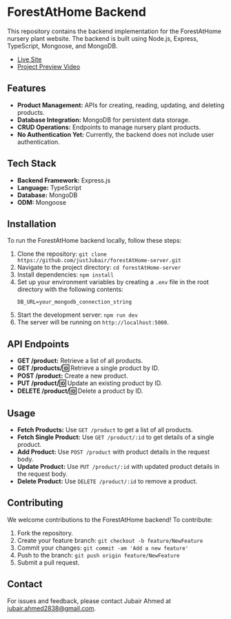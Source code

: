 # ForestAtHome Backend

This repository contains the backend implementation for the ForestAtHome nursery plant website. The backend is built using Node.js, Express, TypeScript, Mongoose, and MongoDB.

- [Live Site](https://forest-at-home-client.vercel.app)
- [Project Preview Video](https://www.loom.com/share/06900dfcad9c41478dd3fe982cfb6485?sid=e645ccfa-774e-4ab9-8f27-5cd027566304)

## Features

- **Product Management:** APIs for creating, reading, updating, and deleting products.
- **Database Integration:** MongoDB for persistent data storage.
- **CRUD Operations:** Endpoints to manage nursery plant products.
- **No Authentication Yet:** Currently, the backend does not include user authentication.

## Tech Stack

- **Backend Framework:** Express.js
- **Language:** TypeScript
- **Database:** MongoDB
- **ODM:** Mongoose

## Installation

To run the ForestAtHome backend locally, follow these steps:

1. Clone the repository: `git clone https://github.com/justJubair/forestAtHome-server.git`
2. Navigate to the project directory: `cd forestAtHome-server`
3. Install dependencies: `npm install`
4. Set up your environment variables by creating a `.env` file in the root directory with the following contents:
   ```
   DB_URL=your_mongodb_connection_string
   ```
5. Start the development server: `npm run dev`
6. The server will be running on `http://localhost:5000`.

## API Endpoints

- **GET /product:** Retrieve a list of all products.
- **GET /products/:id:** Retrieve a single product by ID.
- **POST /product:** Create a new product.
- **PUT /product/:id:** Update an existing product by ID.
- **DELETE /product/:id:** Delete a product by ID.

## Usage

- **Fetch Products:** Use `GET /product` to get a list of all products.
- **Fetch Single Product:** Use `GET /product/:id` to get details of a single product.
- **Add Product:** Use `POST /product` with product details in the request body.
- **Update Product:** Use `PUT /product/:id` with updated product details in the request body.
- **Delete Product:** Use `DELETE /product/:id` to remove a product.

## Contributing

We welcome contributions to the ForestAtHome backend! To contribute:

1. Fork the repository.
2. Create your feature branch: `git checkout -b feature/NewFeature`
3. Commit your changes: `git commit -am 'Add a new feature'`
4. Push to the branch: `git push origin feature/NewFeature`
5. Submit a pull request.

## Contact

For issues and feedback, please contact Jubair Ahmed at jubair.ahmed2838@gmail.com.
